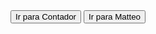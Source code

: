 <!DOCTYPE html>
<html lang="pt-BR">
<head>
    <meta charset="UTF-8">
    <meta name="viewport" content="width=device-width, initial-scale=1.0">
    <title>Gustavo e Suelen</title>
    <link rel="stylesheet" href="styles.css">
    <style type="text/css" id="operaUserStyle"></style>
    <style type="text/css"> ... </style>
</head>
<body>
    <!-- Tela Inicial -->
    <div class="container" id="home-screen" style="display: block;">
        <button onclick="showScreen('counter-screen')">Ir para Contador</button>
        <button onclick="showScreen('matteo-screen')">Ir para Matteo</button>
    </div>
    <!-- Tela do Contador -->
    <div class="container" id="counter-screen" style="display: none;">
        <button onclick="showScreen('home-screen')">Voltar para Home</button>
    </div>
    <!-- Tela do Matteo-->
    <div class="container" id="matteo-screen" style="display: none;">
        <button onclick="showScreen('home-screen')">Voltar para Home</button>
    </div>
    <script>
        function showScreen(screenId) {
            // Esconde todas as telas
            document.querySelectorAll('.container').forEach(function(screen) {
                screen.style.display = 'none';
            });
            // Mostra a tela selecionada
            document.getElementById(screenId).style.display = 'block';
        }
    </script>
</body>
</html>
